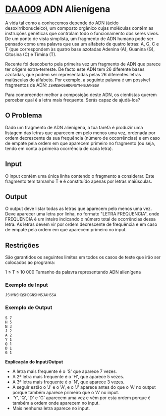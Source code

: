 # [DAA009](https://www.dcc.fc.up.pt/~pribeiro/aulas/daa2223/problemas/daa009.html) ADN Alienígena
A vida tal como a conhecemos depende do ADN (ácido desoxirribonucleico), um composto orgânico cujas moléculas contêm as instruções genéticas que controlam todo o funcionamento dos seres vivos. De um ponto de vista simplista, um fragmento de ADN humano pode ser pensado como uma palavra que usa um alfabeto de quatro letras: A, G, C e T (que correspondem às quatro base azotadas Adenina (A), Guanina (G), Citosina (C) e Timina (T).

Recente foi descoberto pela primeira vez um fragmento de ADN que parece ter origem extra-terreste. De facto este ADN tem 26 diferente bases azotadas, que podem ser representadas pelas 26 diferentes letras maiúsculas do alfabeto. Por exemplo, a seguinte palavra é um possível fragmentos de ADN:
`JSHNSHQSHDGNSYHNSJAHSSA`

Para compreender melhor a composição deste ADN, os cientistas querem perceber qual é a letra mais frequente. Serás capaz de ajudá-los?

## O Problema
Dado um fragmento de ADN alienígena, a tua tarefa é produzir uma listagem das letras que aparecem em pelo menos uma vez, ordenada por ordem decrescente da sua frequência (número de occorrências) e em caso de empate pela ordem em que aparecem primeiro no fragmento (ou seja, tendo em conta a primeira ocorrência de cada letra).

## Input
O input contém uma única linha contendo o fragmento a considerar. Este fragmento tem tamanho T e é constituído apenas por letras maiúsculas.

## Output
O output deve listar todas as letras que aparecem pelo menos uma vez. Deve aparecer uma letra por linha, no formato "LETRA FREQUENCIA", onde FREQUENCIA é um inteiro indicando o número total de ocorrências dessa letra. As letras devem vir por ordem decrescente de frequência e em caso de empate pela ordem em que aparecem primeiro no input.

## Restrições
São garantidos os seguintes limites em todos os casos de teste que irão ser colocados ao programa:

1 ≤ T ≤ 10 000	   	Tamanho da palavra representando ADN alienígena
### Exemplo de Input
```
JSHYNSHQSHDGNSHNSJAHSSA
```
### Exemplo de Output
```
S 7
H 5
N 3
J 2
A 2
Y 1
Q 1
D 1
G 1
```
**Explicação do Input/Output**
- A letra mais frequente é o 'S' que aparece 7 vezes.
- A 2ª letra mais frequente é o 'H', que aparece 5 vezes.
- A 3ª letra mais frequente é o 'N', que aparece 3 vezes.
- A seguir estão o 'J' e o 'A', e o 'J' aparece antes do que o 'A' no output porque também aparece primeiro que o 'A' no input.
- 'Y', 'Q', 'D' e 'G' aparecem uma vez e vêm por esta ordem porque é também a ordem onde aparecem no input.
- Mais nenhuma letra aparece no input.

